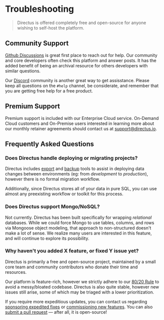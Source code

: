 # Troubleshooting

> Directus is offered completely free and open-source for anyone wishing to self-host the platform.

## Community Support

[Github Discussions](#) is great first place to reach out for help. Our community and core developers often check this platform and answer posts. It has the added benefit of being an archival resource for others developers with similar questions.

Our [Discord](https://discord.gg/directus) community is another great way to get assisstance. Please keep all questions on the `#help` channel, be considerate, and remember that you are getting free help for a free product.

## Premium Support

Premium support is included with our Enterprise Cloud service. On-Demand Cloud customers and On-Premise users interested in learning more about our monthly retainer agreements should contact us at [support@directus.io](mailto:support@directus.io).

## Frequently Asked Questions

### Does Directus handle deploying or migrating projects?

Directus includes [export](#) and [backup](#) tools to assist in deploying data changes between environments (eg: from _development_ to _production_), however there is no formal migration workflow.

Additionally, since Directus stores all of your data in pure SQL, you can use almost any preexisting workflow or toolkit for this process.

### Does Directus support Mongo/NoSQL?

Not currently. Directus has been built specifically for wrapping _relational_ databases. While we could force Mongo to use tables, columns, and rows via Mongoose object modeling, that approach to non-structured doesn't make a lot of sense. We realize many users are interested in this feature, and will continue to explore its possibility.

### Why haven't you added X feature, or fixed Y issue yet?

Directus is primarily a free and open-source project, maintained by a small core team and community contributors who donate their time and resources.

Our platform is feature-rich, however we strictly adhere to our [80/20 Rule](#) to avoid a messy/bloated codebase. Directus is also quite stable, however new issues still arise, some of which may be triaged with a lower prioritization.

If you require more expeditious updates, you can contact us regarding [sponsoring expedited fixes](#) or [commissioning new features](#). You can also [submit a pull request](#) — after all, it is open-source!

